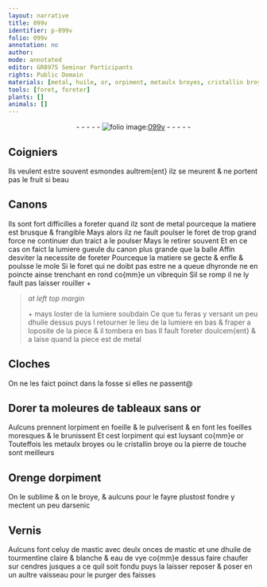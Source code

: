 ```yaml
---
layout: narrative
title: 099v
identifier: p-099v
folio: 099v
annotation: no
author:
mode: annotated
editor: GR8975 Seminar Participants
rights: Public Domain
materials: [metal, huile, or, orpiment, metaulx broyes, cristallin broye, pierre de touche, arsenic, mastic, huile de tourmentine, eau de vye, cendres]
tools: [foret, foreter]
plants: []
animals: []
---
```


<div class="folio" align="center">- - - - - <a href="http://gallica.bnf.fr/ark:/12148/btv1b10500001g/f204.image.r=Recueil%20de%20recettes%20et%20secrets%20concernant%20l'art%20du%20mouleur,%20de%20l'artificier%20et%20du%20peintre " target="_blank"><img src="https://cu-mkp.github.io/2017-workshop-edition/assets/photo-icon.png" alt="folio image: " style="display:inline-block; margin-bottom:-3px;"/>099v</a> - - - - - </div>    

## Coigniers

 
Ils veulent estre souvent esmondes aultrem{ent} ilz se meurent & ne portent pas le fruit si beau
    

## Canons

 
Ils sont fort difficilles a foreter quand ilz sont de <span class="m">metal</span> pourceque la matiere est brusque & frangible Mays alors ilz ne fault poulser le <span class="tl">foret</span> de trop grand force ne continuer dun traict a le poulser Mays le retirer souvent Et en ce cas on faict la lumiere gueule du canon plus grande que la balle Affin desviter la necessite de <span class="tl">foreter</span> Pourceque la matiere se gecte & enfle & poulsse le mole Si le <span class="tl">foret</span> qui ne doibt pas estre ne a queue dhyronde ne en poincte ainse trenchant en rond co{mm}e un vibrequin Sil se romp il ne ly fault pas laisser rouiller \+
 
> *at left top margin*
> 
>   \+ mays loster de la lumiere soubdain Ce que tu feras y versant un peu d<span class="m">huile</span> dessus puys l retourner le lieu de la lumiere en bas & fraper a loposite de la piece & il tombera en bas Il fault <span class="tl">foreter</span> doulcem{ent} & a laise quand la piece est de <span class="m">metal</span>
    

## Cloches

 
On ne les faict poinct dans la fosse si elles ne passent@
    

## Dorer ta moleures de tableaux  sans <span class="m">or</span>

 
Aulcuns prennent l<span class="m">orpiment</span> en foeille & le pulverisent & en font les foeilles moresques & le brunissent Et cest l<span class="m">orpiment</span> qui est luysant co{mm}e <span class="m">or</span> Touteffois les <span class="m">metaulx broyes</span> ou le <span class="m">cristallin broye</span> ou la <span class="m">pierre de touche</span> sont meilleurs
    

## Orenge d<span class="m">orpiment</span>

 
On le sublime & on le broye, & aulcuns pour le fayre plustost fondre y mectent un peu d<span class="m">arsenic</span>
    

## Vernis

 
Aulcuns font celuy de <span class="m">mastic</span> avec deulx onces de <span class="m">mastic</span> et une d<span class="m">huile de tourmentine</span> claire & blanche & <span class="m">eau de vye</span> co{mm}e dessus faire chaufer sur <span class="m">cendres</span> jusques a ce quil soit fondu puys la laisser reposer & poser en un aultre vaisseau pour le purger des faisses
 